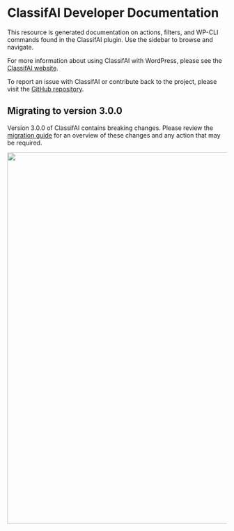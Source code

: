 # ClassifAI Developer Documentation

This resource is generated documentation on actions, filters, and WP-CLI commands found in the ClassifAI plugin. Use the sidebar to browse and navigate.

For more information about using ClassifAI with WordPress, please see the [ClassifAI website](https://classifaiplugin.com/).

To report an issue with ClassifAI or contribute back to the project, please visit the [GitHub repository](https://github.com/10up/classifai/).

## Migrating to version 3.0.0

Version 3.0.0 of ClassifAI contains breaking changes. Please review the [migration guide](./tutorial-migration-guide-v2-to-v3.html) for an overview of these changes and any action that may be required.

<a href="http://10up.com/contact/" class="banner"><img src="https://10updotcom-wpengine.s3.amazonaws.com/uploads/2016/10/10up-Github-Banner.png" width="850"></a>
